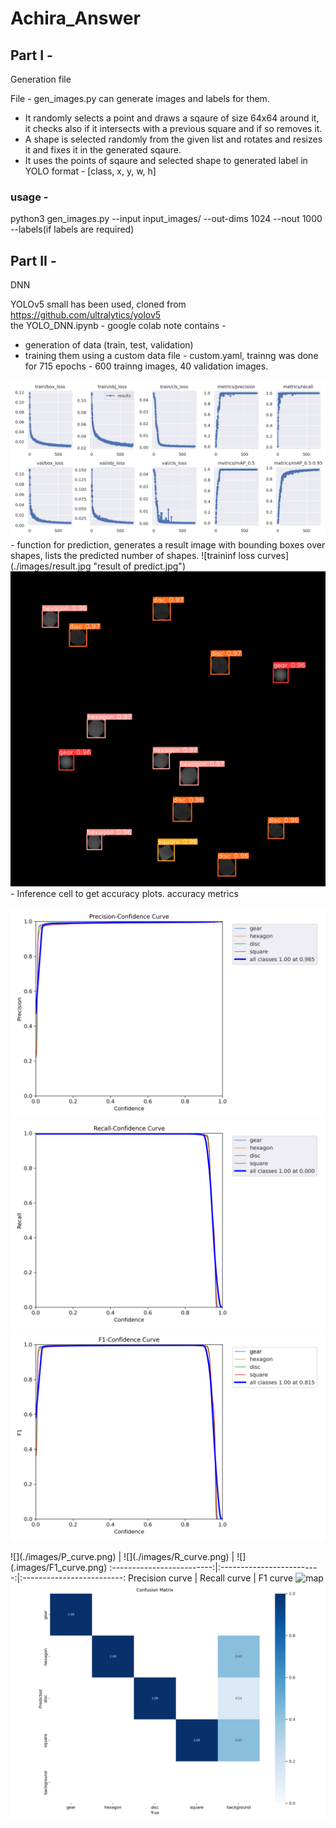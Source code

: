 # Achira_Answer

## Part I -  
Generation file

File - gen_images.py can generate images and labels for them.<br>
- It randomly selects a point and draws a sqaure of size 64x64 around it, it checks also if it intersects with a previous square and if so removes it.
- A shape is selected randomly from the given list and rotates and resizes it and fixes it in the generated sqaure.
- It uses the points of sqaure and selected shape to generated label in YOLO format - [class, x, y, w, h]

### usage - 
python3 gen_images.py --input input_images/ --out-dims 1024 --nout 1000 --labels(if labels are required)

## Part II -
DNN

YOLOv5 small has been used, cloned from https://github.com/ultralytics/yolov5 <br>
the YOLO_DNN.ipynb - google colab note contains - <br>
- generation of data (train, test, validation)
- training them using a custom data file - custom.yaml, trainng was done for 715 epochs - 600 trainng images, 40 validation images.
 <img src="./images/results.png" alt="training loss curves" title="training loss curves">
- function for prediction, generates a result image with bounding boxes over shapes, lists the predicted number of shapes.
![traininf loss curves](./images/result.jpg "result of predict.jpg")
<img src="./images/result.jpg" alt="result" title="result of predict.jpg">
- Inference cell to get accuracy plots. accuracy metrics
<p float="left">
  <img src="./images/P_curve.png" alt="p" title="Precision curve">
  <img src="./images/R_curve.png" alt="r" title="Recall curve">
  <img src="./images/F1_curve.png" alt="f1" title="F1 curve">
</p>
 ![](./images/P_curve.png) | ![](./images/R_curve.png) | ![](.images/F1_curve.png)
:-------------------------:|:-------------------------:|:-------------------------:
      Precision curve      |         Recall curve      |         F1 curve
      

 <img src="../images/mAP.png" alt="map" title="mAP Scores">
 <img src="./images/confusion_matrix.png" alt="cm" title="Confusion Matrix">
